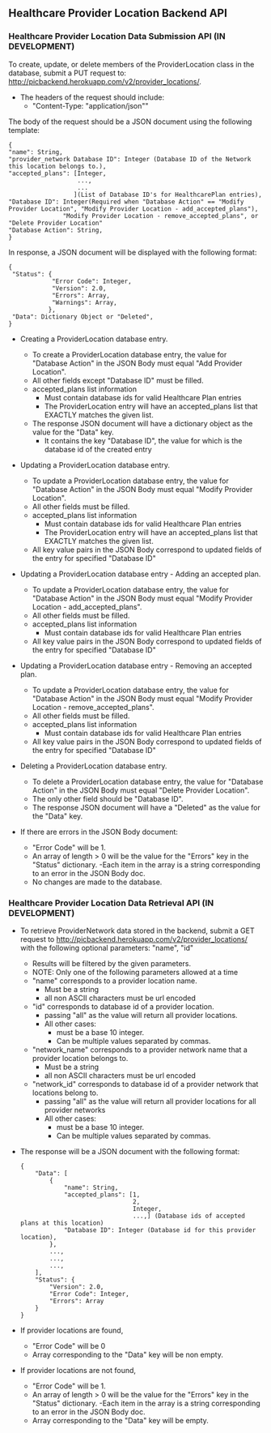 ## Healthcare Provider Location Backend API

### Healthcare Provider Location Data Submission API (IN DEVELOPMENT)
To create, update, or delete members of the ProviderLocation class in the database, submit a PUT request to: http://picbackend.herokuapp.com/v2/provider_locations/.

- The headers of the request should include: 
    - "Content-Type: "application/json""
    
The body of the request should be a JSON document using the following template:

```
{
"name": String,
"provider_network Database ID": Integer (Database ID of the Network this location belongs to.),
"accepted_plans": [Integer,
                   ...,
                   ...
                  ](List of Database ID's for HealthcarePlan entries),
"Database ID": Integer(Required when "Database Action" == "Modify Provider Location", "Modify Provider Location - add_accepted_plans"),
               "Modify Provider Location - remove_accepted_plans", or "Delete Provider Location"
"Database Action": String,
}
```

In response, a JSON document will be displayed with the following format:
```
{
 "Status": {
            "Error Code": Integer,
            "Version": 2.0,
            "Errors": Array,
            "Warnings": Array,
           },
 "Data": Dictionary Object or "Deleted",
}
```

- Creating a ProviderLocation database entry.
    - To create a ProviderLocation database entry, the value for "Database Action" in the JSON Body must equal "Add Provider Location".
    - All other fields except "Database ID" must be filled.
    - accepted_plans list information
        - Must contain database ids for valid Healthcare Plan entries
        - The ProviderLocation entry will have an accepted_plans list that EXACTLY matches the given list.
    - The response JSON document will have a dictionary object as the value for the "Data" key.
        - It contains the key "Database ID", the value for which is the database id of the created entry
    
- Updating a ProviderLocation database entry.
    - To update a ProviderLocation database entry, the value for "Database Action" in the JSON Body must equal "Modify Provider Location".
    - All other fields must be filled.
    - accepted_plans list information
        - Must contain database ids for valid Healthcare Plan entries
        - The ProviderLocation entry will have an accepted_plans list that EXACTLY matches the given list.
    - All key value pairs in the JSON Body correspond to updated fields of the entry for specified "Database ID"
    
- Updating a ProviderLocation database entry - Adding an accepted plan.
    - To update a ProviderLocation database entry, the value for "Database Action" in the JSON Body must equal "Modify Provider Location - add_accepted_plans".
    - All other fields must be filled.
    - accepted_plans list information
        - Must contain database ids for valid Healthcare Plan entries
    - All key value pairs in the JSON Body correspond to updated fields of the entry for specified "Database ID"
    
- Updating a ProviderLocation database entry - Removing an accepted plan.
    - To update a ProviderLocation database entry, the value for "Database Action" in the JSON Body must equal "Modify Provider Location - remove_accepted_plans".
    - All other fields must be filled.
    - accepted_plans list information
        - Must contain database ids for valid Healthcare Plan entries
    - All key value pairs in the JSON Body correspond to updated fields of the entry for specified "Database ID"

- Deleting a ProviderLocation database entry.
    - To delete a ProviderLocation database entry, the value for "Database Action" in the JSON Body must equal "Delete Provider Location".
    - The only other field should be "Database ID".
    - The response JSON document will have a "Deleted" as the value for the "Data" key.
    
- If there are errors in the JSON Body document:
    - "Error Code" will be 1.
    - An array of length > 0 will be the value for the "Errors" key in the "Status" dictionary.
        -Each item in the array is a string corresponding to an error in the JSON Body doc.
    - No changes are made to the database.
    
    
### Healthcare Provider Location Data Retrieval API (IN DEVELOPMENT)
- To retrieve ProviderNetwork data stored in the backend, submit a GET request to http://picbackend.herokuapp.com/v2/provider_locations/ with the following optional parameters:
"name", "id"
    - Results will be filtered by the given parameters.
    - NOTE: Only one of the following parameters allowed at a time
    - "name" corresponds to a provider location name.
        - Must be a string
        - all non ASCII characters must be url encoded
    - "id" corresponds to database id of a provider location.
        - passing "all" as the value will return all provider locations.
        - All other cases:
            - must be a base 10 integer.
            - Can be multiple values separated by commas.
    - "network_name" corresponds to a provider network name that a provider location belongs to.
        - Must be a string
        - all non ASCII characters must be url encoded
    - "network_id" corresponds to database id of a provider network that locations belong to.
        - passing "all" as the value will return all provider locations for all provider networks
        - All other cases:
            - must be a base 10 integer.
            - Can be multiple values separated by commas.
    
- The response will be a JSON document with the following format:
    ```
    {
        "Data": [
            {
                "name": String,
                "accepted_plans": [1,
                                   2,
                                   Integer,
                                   ...,] (Database ids of accepted plans at this location)
                "Database ID": Integer (Database id for this provider location),
            },
            ...,
            ...,
            ...,
        ],
        "Status": {
            "Version": 2.0,
            "Error Code": Integer,
            "Errors": Array
        }
    }
    ```

- If provider locations are found,
    - "Error Code" will be 0
    - Array corresponding to the "Data" key will be non empty.
- If provider locations are not found,
    - "Error Code" will be 1.
    - An array of length > 0 will be the value for the "Errors" key in the "Status" dictionary.
        -Each item in the array is a string corresponding to an error in the JSON Body doc.
    - Array corresponding to the "Data" key will be empty.